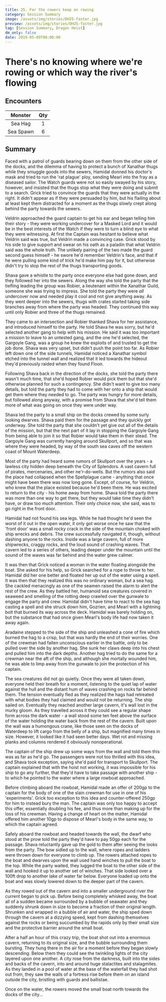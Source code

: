 ```yaml
---
title: 25. For the rowers keep on rowing
category: Session Summary
image: /assets/img/stories/DH25-faster.jpg
preview: /assets/img/stories/DH25-faster.jpg
tag: [Session Summary, Dragon Heist]
dm_only: false
date: 2019-05-09T00:00:00
---
```


# There's no knowing where we're rowing or which way the river's flowing


## Encounters

| Monster | Qty |
|:-------:|:---:|
| Sea Hag   | 1 |
| Sea Spawn | 6 |

## Summary

Faced with a patrol of guards bearing down on them from the other side of the docks, and the dilemma of having to protect a bunch of Xanathar thugs while they smuggle goods into the sewers, Hamidal donned his doctor's mask and tried to run the 'rat plague' ploy, sending Mearl into the fray as a diseased sailor.  The Watch guards were not so easily swayed by his story, however, and insisted that the thugs stop what they were doing and submit to a search. Grick tried to convince the guards that they were actually in the right. It didn't appear as if they were persuaded by him, but his flailing about at least kept them distracted for a moment as the thugs slowly crept along behind the party towards the sewers.

Veldrin approached the guard captain to get his ear and began telling him their story - they were working undercover for a Masked Lord and it would be in the best interests of the Watch if they were to turn a blind eye to what they were witnessing. At first the Captain was hesitant to believe what Veldrin said was true, but Veldrin made a convincing case. Grick stood by his side to give support and swear on his oath as a paladin that what Veldrin said was the whole truth. The unlikely pairing of the two made the guard second guess himself - he swore he'd remember Veldrin's face, and that if he were pulling some kind of trick he'd make him pay for it, but otherwise didn't try to stop the rest of the thugs transporting goods.

Shava gave a whistle to the party once everyone else had gone down, and they followed her into the sewers. Along the way she told the party that the tiefling leading the group was Robier, a lieutenant within the Xanathar Guild, someone she was trying to impress. She told the party they were _all_ undercover now and needed play it cool and not give anything away. As they went deeper into the sewers, thugs with crates started taking side branches away from where the party was headed. They continued this way until only Robier and three of the thugs remained. 

They came to an intersection and Robier thanked Shava for her assistance, and introduced himself to the party. He told Shava he was sorry, but he'd selected another gang to help with his mission. He said it was too important a mission to leave to an untested gang, and the one he'd selected, the Gargoyle Gang, was a group he knew the exploits of and trusted to get the job done. Shava was very upset, but didn't push the point too far. As Robier left down one of the side tunnels, Hamidal noticed a Xanathar symbol etched into the tunnel wall and realized that it led towards the hideout they'd previously raided when they found Floon.

Following Shava back in the direction of the docks, she told the party there wasn't much time, that she'd hoped Robier would pick them but that she'd otherwise planned for such a contingency. She didn't want to give too many details, but told the party they had to come with her onto a ship that would get them where they needed to go. The party was hungry for more details, but followed along anyway, with a promise from Shava that she'd tell them more of what was going on once they were under way.

Shava led the party to a small ship on the docks crewed by some surly looking dwarves. Shava paid them for the passage and they quickly got underway. She told the party that she couldn't yet give out all of the details of the mission, but that the next part of it lay in stopping the Gargoyle Gang from being able to join it so that Robier would take them in their stead. The Gargoyle Gang was currently hanging around Skullport, and so that was where they were headed, by way of the south sea caves off the western coast of Mount Waterdeep.

Most of the party had heard some rumors of Skullport over the years - a lawless city hidden deep beneath the City of Splendors. A vast cavern full of pirates, mercenaries, and other ne'r-do-wells. But the rumors also said the place had collapsed when the Spellplague came - anything that once might have been there was now long gone. Except, of course, for Veldrin, who knew that the place existed because he'd been there. He was excited to return to the city - his home away from home. Shava told the party there was more than one way to get there, but they would take time they didn't have, or draw too much attention. Their only choice now, she said, was to go right in the front door.

Hamidal had not found his sea legs. While he had thought he'd seen the worst of it out in the open water, it only got worse once he saw that the 'front door' was a small rocky crack in the side of the mountain choked with ship wrecks and debris. The crew successfully navigated it, though, without dashing anyone to the rocks. Inside was a large cavern, full of more shipwrecks, craggy rocks, and the loud sound of crashing waves. That cavern led to a series of others, leading deeper under the mountain until the sound of the waves was far behind and the water grew calmer.

It was then that Grick noticed a woman in the water floating alongside the boat. She asked for his help, so Grick searched for a rope to throw to her. Hamidal did her one better and floated her up out of the water using a spell. It was then that they realized this was no ordinary woman, but a sea hag. She cackled menacingly as one of the seamen raised the alarm to alert the rest of the crew. As they battled her, humanoid sea creatures covered in seaweed and smelling of the rotting deep crawled over the gunwale to engage the party and crew. Hamidal didn't have time to react to the sea hag casting a spell and she struck down him, Gozrien, and Mearl with a lightning bolt that burned its way across the deck. Hamidal was barely holding on, but the substance that had once given Mearl's body life had now taken it away again.

Aradaine stepped to the side of the ship and unleashed a cone of fire which burned the hag to a crisp, but that was hardly the end of their worries.  One of the crewman had fallen unconscious earlier in the battle, only to be pulled over the side by another hag. She sunk her claws deep into his chest and pulled him into the dark depths. Another hag tried to do the same for a crewman near the aft of the ship, and although she mortally wounded him, he was able to limp away from the gunwale to join the protection of his captain.

The sea creatures did not go quietly. Once they were all taken down, everyone held their breath for a moment, listening to the quiet lap of water against the hull and the distant hum of waves crashing on rocks far behind them. The tension eventually fled as they realized the hags had retreated with what bodies they had claimed and would not be returning. The ship sailed on. Eventually they reached another large cavern, it's wall lost in the murky gloom. As they travelled across it they could see a regular shape form across the dark water - a wall stood some ten feet above the surface of the water holding the water back from the rest of the cavern.  Built upon the wall was a humongous crane, like those seen on the docks of Waterdeep to lift cargo from the belly of a ship, but magnified many times in size. However, it looked like it had seen better days. Wet rot and missing planks and columns rendered it obviously nonoperational.

The captain of the ship drew up some ways from the wall and told them this was as far as he'd go. The passengers were not too thrilled with this idea, and Shava took exception, saying she'd paid for transport to Skullport.  The captain explained that with the hoist not working, it was impossible for his ship to go any further, that they'd have to take passage with another ship - to which he pointed to the water where a large rowboat approached. 

Before climbing aboard the rowboat, Hamidal made an offer of 200gp to the captain for the body of one of the slain crewman for use in one of his 'experiments'. Grick too exception to this idea and counter-offered 250gp for him to instead bury the man. The captain was only too happy to accept this offer, essentially doubling his fee, and thus more than making up for the loss of his crewman. Having a change of heart on the matter, Hamidal offered him another 10gp to dispose of Mearl's body in the same way, to which the captain agreed.

Safely aboard the rowboat and headed towards the wall, the dwarf who stood at the prow told the party they'd have to pay 50gp each for the passage. Shava reluctantly gave up the gold to them after seeing the looks from the party.  The bow sidled up to the wall, where ropes and ladders were thrown down for everyone to climb up. The rowers attached ropes to the boat and dwarves upon the wall used hand winches to pull the boat to the top.  While the party waited, they lugged the boat to the other side of the wall and hooked it up to another set of winches.  That side looked over a 100ft drop to another lake of water far below.  Everyone loaded up onto the boat and was slowly lowered down to the deeper part of the cavern.

As they rowed out of the cavern and into a smaller underground river the current began to pick up. Before being completely whisked away, the boat all of a sudden became surrounded by a bubble of seawater and they suddenly shrunk down in size to become a fraction of their original length. Shrunken and wrapped in a bubble of air and water, the ship sped down through the cavern at a dizzying speed, kept from dashing themselves against the rocks or being succumbed by the rapids only by their small size and the protective barrier around the small boat.

After a half an hour of this crazy trip, the boat shot out into a enormous cavern, returning to its original size, and the bubble surrounding them bursting. They hung there in the air for a moment before they began slowly descending. Below them they could see the twinkling lights of the city layered upon one another. A city rose from the darkness, built into the sides and backs of the cavern, into and around huge stalactites and stalagmites.  As they landed in a pool of water at the base of the waterfall they had shot out from, they saw the walls of a fortress rise before them on an island outside the city, bristling with guards and ballistae.

Once on the water, the rowers moved the small boat north towards the docks of the city...